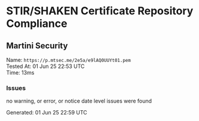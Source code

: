 # STIR/SHAKEN Certificate Repository Compliance

## Martini Security

Name: `https://p.mtsec.me/2e5a/e9lAQ0UUYt01.pem`\
Tested At: 01 Jun 25 22:53 UTC\
Time: 13ms

### Issues

no warning, or error, or notice date level issues were found

Generated: 01 Jun 25 22:59 UTC